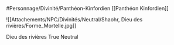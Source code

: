 #Personnage/Divinité/Panthéon-Kinfordien [[Panthéon Kinfordien]] 

![[Attachements/NPC/Divinités/Neutral/Shaohr, Dieu des rivières/Forme_Mortelle.jpg]]

Dieu des rivières
True Neutral